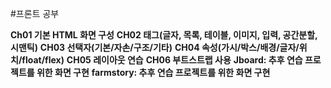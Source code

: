 #프론트 공부

**Ch01 기본 HTML 화면 구성**
**CH02 태그(글자, 목록, 테이블, 이미지, 입력, 공간분할, 시맨틱)**
**CH03 선택자(기본/자손/구조/기타)**
**CH04 속성(가시/박스/배경/글자/위치/float/flex)**
**CH05 레이아웃 연습**
**CH06 부트스트랩 사용**
**Jboard: 추후 연습 프로젝트를 위한 화면 구현**
**farmstory: 추후 연습 프로젝트를 위한 화면 구현**
